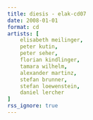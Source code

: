 ```yaml
---
title: diesis - elak-cd07
date: 2008-01-01
format: cd
artists: [
    elisabeth meilinger,
    peter kutin,
    peter seher,
    florian kindlinger,
    tamara wilhelm,
    alexander martinz,
    stefan brunner,
    stefan loewenstein,
    daniel lercher
]
rss_ignore: true
---
```

